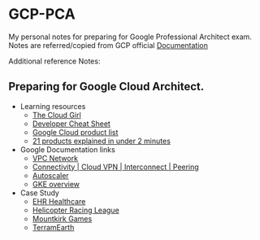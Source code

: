 # GCP-PCA

My personal notes for preparing for Google Professional Architect exam. Notes are referred/copied from GCP official [Documentation](https://cloud.google.com/docs)

Additional reference Notes: 

## Preparing for Google Cloud Architect.
* Learning resources
  * [The Cloud Girl]( https://github.com/priyankavergadia/GCPSketchnote)
  * [Developer Cheat Sheet](https://googlecloudcheatsheet.withgoogle.com)
  * [Google Cloud product list](https://cloud.google.com/terms/services)
  * [21 products explained in under 2 minutes](https://cloud.google.com/blog/topics/inside-google-cloud/21-google-cloud-tools-each-explained-under-2-minutes)
* Google Documentation links
  * [VPC Network](https://cloud.google.com/vpc/docs/vpc)
  * [Connectivity | Cloud VPN | Interconnect | Peering](https://cloud.google.com/network-connectivity/docs/concepts)
  * [Autoscaler](https://cloud.google.com/compute/docs/autoscaler)
  * [GKE overview](https://cloud.google.com/kubernetes-engine/docs/concepts/kubernetes-engine-overview)
* Case Study
  * [EHR Healthcare](https://services.google.com/fh/files/blogs/master_case_study_ehr_healthcare.pdf)
  * [Helicopter Racing League](https://services.google.com/fh/files/blogs/master_case_study_helicopter_racing_league.pdf)
  * [Mountkirk Games](https://services.google.com/fh/files/blogs/master_case_study_mountkirk_games.pdf)
  * [TerramEarth](https://services.google.com/fh/files/blogs/master_case_study_terramearth.pdf)
  
